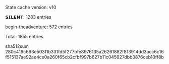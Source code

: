 State cache version: v10

𝗦𝗜𝗟𝗘𝗡𝗧: 1283 entries

[begin-theadventure](https://github.com/begin-theadventure): 572 entries

Total: 1855 entries

sha512sum 280c419c663e503f1b331fd5f277bfe8976135a26261882f813914dd3acc6c16f515137ae92ae4ce0a260f65cb2cfbf997b627b11c045927dbb3876ceb10ff8b
